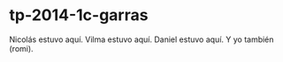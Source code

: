 tp-2014-1c-garras
=================
Nicolás estuvo aquí. 
Vilma estuvo aquí.
Daniel estuvo aquí.
Y yo también (romi).
